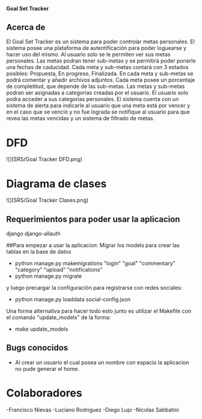 #### Goal Set Tracker

## Acerca de 

El Goal Set Tracker es un sistema para poder controlar metas personales.
El sistema posee una plataforma de autentificación para poder loguearse y hacer uso del mismo. 
Al usuario solo se le permiten ver sus metas personales.
Las metas podran tener sub-metas y se permitirá poder ponerle una fechas de caducidad. 
Cada meta y sub-metas contará con 3 estados posibles: Propuesta, En progreso, Finalizada. 
En cada meta y sub-metas se podrá comentar y añadir archivos adjuntos.
Cada meta posee un porcentaje de completitud, que depende de las sub-metas.
Las metas y sub-metas podran ser asignadas a categorias creadas por el usuario.
El usuario solo podra acceder a sus categorias personales.
El sistema cuenta con un sistema de alerta para indicarle al usuario que una meta está por vencer y en el caso que se venció y no fue lograda se notifique al usuario para que revea las metas vencidas y un sistema de filtrado de metas.

# DFD

![](SRS/Goal Tracker DFD.png)

# Diagrama de clases

![](SRS/Goal Tracker Clases.png)


## Requerimientos para poder usar la aplicacion

django
django-allauth


##Para empezar a usar la aplicacion:
Migrar los models para crear las tablas en la base de datos
- python manage.py makemigrations "login" "goal" "commentary" "category" "upload" "notifications"
- python manage.py migrate

y luego precargar la configuración para registrarse con redes sociales:
- python manage.py loaddata social-config.json

Una forma alternativa para hacer todo esto junto es utilizar el Makefile con el comando "update_models" de la forma:
- make update_models

## Bugs conocidos

- Al crear un usuario el cual posea un nombre con espacio la aplicacion no pude generar el home.

# Colaboradores

-Francisco Nievas
-Luciano Rodriguez
-Diego Lupi
-Nicolas Sabbatini
